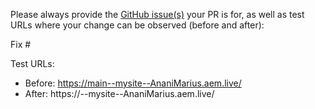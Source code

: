 Please always provide the [GitHub issue(s)](../issues) your PR is for, as well as test URLs where your change can be observed (before and after):

Fix #<gh-issue-id>

Test URLs:
- Before: https://main--mysite--AnaniMarius.aem.live/
- After: https://<branch>--mysite--AnaniMarius.aem.live/
